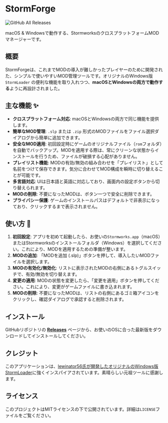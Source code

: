 # StormForge

![GitHub All Releases](https://img.shields.io/github/downloads/haribote1110/StormForge/total)

macOS & Windowsで動作する、StormworksのクロスプラットフォームMODマネージャーです。


## 概要

StormForgeは、これまでMODの導入が難しかったプレイヤーのために開発された、シンプルで使いやすいMOD管理ツールです。オリジナルのWindows版 `StormLoader` の便利な機能を取り入れつつ、**macOSとWindowsの両方で動作する**ように再設計されました。

## 主な機能 ✨

* **クロスプラットフォーム対応**: macOSとWindowsの両方で同じ機能を提供します。
* **簡単なMOD管理**: `.slp` または `.zip` 形式のMODファイルをファイル選択ダイアログから簡単に追加できます。
* **安全なMOD適用**: 初回設定時にゲームのオリジナルファイル（`rom`フォルダ）を自動でバックアップ。MODを適用する際は、常にクリーンな状態からインストールを行うため、ファイルが破損する心配がありません。
* **プレイリスト機能**: MODの有効/無効の組み合わせを「プレイリスト」として名前をつけて保存できます。気分に合わせてMOD構成を瞬時に切り替えることが可能です。
* **多言語対応**: UIは日本語と英語に対応しており、画面内の設定ボタンから切り替えられます。
* **MODの削除**: 不要になったMODは、ボタン一つで安全に削除できます。
* **プライバシー保護**: ゲームのインストールパスはデフォルトで非表示になっており、クリックするまで表示されません。

## 使い方 🚀

1.  **初回設定**: アプリを初めて起動したら、お使いの`Stormworks.app`（macOS）またはStormworksのインストールフォルダ（Windows）を選択してください。これにより、MODを適用するための準備が整います。
2.  **MODの追加**: 「MODを追加 (.slp)」ボタンを押して、導入したいMODファイルを選択します。
3.  **MODの有効化/無効化**: リストに表示されたMODの右側にあるトグルスイッチで、有効/無効を切り替えます。
4.  **変更の適用**: MODの状態を変更したら、「変更を適用」ボタンを押してください。これにより、変更がゲームファイルに書き込まれます。
5.  **MODの削除**: 不要になったMODは、リストの右側にあるゴミ箱アイコンをクリックし、確認ダイアログで承認すると削除されます。

## インストール

GitHubリポジトリの **[Releases](https://github.com/haribote1110/StormForge/releases)** ページから、お使いのOSに合った最新版をダウンロードしてインストールしてください。

## クレジット

このアプリケーションは、[lewinator56氏が開発したオリジナルのWindows版StormLoader](https://github.com/lewinator56/stormloader)に強くインスパイアされています。素晴らしい元祖ツールに感謝します。

## ライセンス

このプロジェクトはMITライセンスの下で公開されています。詳細は`LICENSE`ファイルをご覧ください。